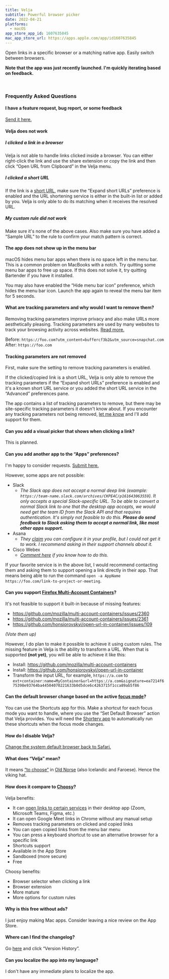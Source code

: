 ```yaml
---
title: Velja
subtitle: Powerful browser picker
date: 2022-04-21
platforms:
  - macOS
app_store_app_id: 1607635845
mac_app_store_url: https://apps.apple.com/app/id1607635845
---
```


Open links in a specific browser or a matching native app. Easily switch between browsers.

**Note that the app was just recently launched. I'm quickly iterating based on feedback.**

<br>

<h3 id="faq">Frequently Asked Questions</h3>

#### I have a feature request, bug report, or some feedback

[Send it here.](https://sindresorhus.com/feedback/?product=Velja&referrer=Website-FAQ)

#### Velja does not work

##### I clicked a link in a browser

Velja is not able to handle links clicked inside a browser. You can either right-click the link and use the share extension or copy the link and then click “Open URL from Clipboard” in the Velja menu.

##### I clicked a short URL

If the link is a [short URL](https://en.wikipedia.org/wiki/URL_shortening), make sure the “Expand short URLs” preference is enabled and the URL shortening service is either in the built-in list or added by you. Velja is only able to do its matching when it receives the resolved URL.

##### My custom rule did not work

Make sure it's none of the above cases. Also make sure you have added a “Sample URL” to the rule to confirm your match pattern is correct.

#### The app does not show up in the menu bar

macOS hides menu bar apps when there is no space left in the menu bar. This is a common problem on MacBooks with a notch. Try quitting some menu bar apps to free up space. If this does not solve it, try quitting Bartender if you have it installed.

You may also have enabled the “Hide menu bar icon” preference, which hides the menu bar icon. Launch the app again to reveal the menu bar item for 5 seconds.

#### What are tracking parameters and why would I want to remove them?

Removing tracking parameters improve privacy and also make URLs more aesthetically pleasing. Tracking parameters are used by many websites to track your browsing activity across websites. [Read more.](https://en.wikipedia.org/wiki/UTM_parameters)

Before: `https://foo.com?utm_content=buffercf3b2&utm_source=snapchat.com`\
After: `https://foo.com`

<a id="tracking-parameters-not-removed"></a>
#### Tracking parameters are not removed

First, make sure the setting to remove tracking parameters is enabled.

If the clicked/copied link is a short URL, Velja is only able to remove the tracking parameters if the “Expand short URLs” preference is enabled and it's a known short URL service or you added the short URL service in the “Advanced” preferences pane.

The app contains a list of tracking parameters to remove, but there may be site-specific tracking parameters it doesn't know about. If you encounter any tracking parameters not being removed, [let me know](https://sindresorhus.com/feedback/?product=Velja&referrer=Website-FAQ) and I'll add support for them.

#### Can you add a visual picker that shows when clicking a link?

This is planned.

<a id="builtin-apps-requests"></a>
#### Can you add another app to the “Apps” preferences?

I'm happy to consider requests. [Submit here.](https://sindresorhus.com/feedback/?product=Velja&referrer=Website-FAQ)

However, some apps are not possible:
- Slack
  + *The Slack app does not accept a normal deep link (example: `https://team-name.slack.com/archives/CKPE4C/p161643063559`). It only accepts a special Slack-specific URL. To be able to convert a normal Slack link to one that the desktop app accepts, we would need get the team ID from the Slack API and that requires authentication. It's simply not feasible to do this. __Please do send feedback to Slack asking them to accept a normal link, like most other apps support.__*
- Asana
  + *They [claim](https://forum.asana.com/t/when-using-the-desktop-mac-app-i-would-like-all-links-to-open-in-the-browser/135360/4) you can configure it in your profile, but I could not get it to work. I recommend asking in their support channels about it.*
- Cisco Webex
  + *[Comment here](https://github.com/johnste/finicky/discussions/228) if you know how to do this.*

If your favorite service is in the above list, I would recommend contacting them and asking them to support opening a link directly in their app. That means being able to run the command `open -a AppName https://foo.com/link-to-project-or-meeting`.

<a id="firefox-containers"></a>
#### Can you support [Firefox Multi-Account Containers](https://github.com/mozilla/multi-account-containers)?

It's not feasible to support it built-in because of missing features:

- <https://github.com/mozilla/multi-account-containers/issues/2360>
- <https://github.com/mozilla/multi-account-containers/issues/2361>
- <https://github.com/honsiorovskyi/open-url-in-container/issues/109>

*(Vote them up)*

However, I do plan to make it possible to achieve it using custom rules. The missing feature in Velja is the ability to transform a URL. When that is supported **(not yet)**, you will be able to achieve it like this:

- Install: <https://github.com/mozilla/multi-account-containers>
- Install: <https://github.com/honsiorovskyi/open-url-in-container>
- Transform the input URL, for example, `https://a.com` to `ext+container:name=MyContainer&url=https://a.com&signature=ea7214f675398e93764ba44504070221633b0d5dce6c4263715f1cca89ab5f86`

<a id="focus-mode"></a>
#### Can the default browser change based on the active [focus mode](https://support.apple.com/guide/mac-help/set-up-a-focus-to-stay-on-task-mchl613dc43f/mac)?

You can use the Shortcuts app for this. Make a shortcut for each focus mode you want to handle, where you use the “Set Default Browser” action that Velja provides. You will need the [Shortery app](https://apps.apple.com/app/id1594183810) to automatically run these shortcuts when the focus mode changes.

#### How do I disable Velja?

[Change the system default browser back to Safari.](https://support.apple.com/en-us/HT201607)

#### What does “Velja” mean?

It means [“to choose”](https://en.wiktionary.org/wiki/velja) in [Old Norse](https://www.discovermagazine.com/planet-earth/what-language-did-the-vikings-speak) (also Icelandic and Faroese). Hence the viking hat.

#### How does it compare to [Choosy](https://www.choosyosx.com)?

Velja benefits:

- It can [open links to certain services](https://twitter.com/sindresorhus/status/1519020970027401216) in their desktop app (Zoom, Microsoft Teams, Figma, etc.)
- It can open Google Meet links in Chrome without any manual setup
- Removes tracking parameters on clicked and copied links
- You can open copied links from the menu bar menu
- You can press a keyboard shortcut to use an alternative browser for a specific link
- Shortcuts support
- Available in the App Store
- Sandboxed (more secure)
- Free

Choosy benefits:

- Browser selector when clicking a link
- Browser extension
- More mature
- More options for custom rules

#### Why is this free without ads?

I just enjoy making Mac apps. Consider leaving a nice review on the App Store.

#### Where can I find the changelog?

Go [here](https://apps.apple.com/app/id1607635845) and click “Version History”.

#### Can you localize the app into my language?

I don't have any immediate plans to localize the app.
